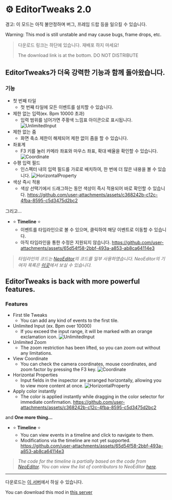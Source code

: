 # :gear: EditorTweaks 2.0
경고: 이 모드는 아직 불안정하며 버그, 프레임 드랍 등을 일으킬 수 있습니다.

Warning: This mod is still unstable and may cause bugs, frame drops, etc.

> 다운로드 링크는 하단에 있습니다. 재배포 하지 마세요!
> 
> The download link is at the bottom. DO NOT DISTRIBUTE
## EditorTweaks가 더욱 강력한 기능과 함께 돌아왔습니다.

### 기능
- 첫 번째 타일
  - 첫 번째 타일에 모든 이벤트를 설치할 수 있습니다.
- 제한 없는 입력(ex. Bpm 10000 초과)
  - 입력 범위를 넘어가면 주황색 느낌표 아이콘으로 표시됩니다.
![UnlimitedInput](https://github.com/user-attachments/assets/d21b94f2-6e6b-4aa4-8df8-21c47d56f2e0)
- 제한 없는 줌
  - 화면 축소 제한이 해제되어 제한 없이 줌을 할 수 있습니다.
- 좌표계
  - F3 키를 눌러 카메라 좌표와 마우스 좌표, 확대 배율을 확인할 수 있습니다.
![Coordinate](https://github.com/user-attachments/assets/51344d91-3122-4ef4-aeb5-b37a63cb1b5c)
- 수평 입력 필드
  - 인스펙터 내의 입력 필드를 가로로 배치하여, 한 번에 더 많은 내용을 볼 수 있습니다.
![HorizontalProperty](https://github.com/user-attachments/assets/3e9178ee-6934-4d6d-b55e-c563094ef534)
- 색상 즉시 적용
  - 색상 선택기에서 드래그하는 동안 색상이 즉시 적용되어 바로 확인할 수 있습니다.
https://github.com/user-attachments/assets/c368242b-c12c-4fba-8595-c5d3475d2bc2

그리고...

- :star: **Timeline** :star: 
  - 이벤트를 타임라인으로 볼 수 있으며, 클릭하여 해당 이벤트로 이동할 수 있습니다.
  - 아직 타임라인을 통한 수정은 지원되지 않습니다.
https://github.com/user-attachments/assets/65d54f58-2bbf-493a-a853-ab8ca64114e3

> _타임라인의 코드는 [NeoEditor](https://github.com/NeoEditor/NeoEditor)의 코드를 일부 사용하였습니다. NeoEditor의 기여자 목록은 [이곳](https://github.com/NeoEditor/NeoEditor/graphs/contributors)에서 보실 수 있습니다._

## EditorTweaks is back with more powerful features.

### Features
- First tile Tweaks
  - You can add any kind of events to the first tile.
- Unlimited Input (ex. Bpm over 10000)
  - If you exceed the input range, it will be marked with an orange  exclamation icon.
![UnlimitedInput](https://github.com/user-attachments/assets/d21b94f2-6e6b-4aa4-8df8-21c47d56f2e0)
- Unlimited Zoom
  - The zoom restriction has been lifted, so you can zoom out without any limitations.
- View Coordinate
  - You can check the camera coordinates, mouse coordinates, and zoom factor by pressing the F3 key.
![Coordinate](https://github.com/user-attachments/assets/51344d91-3122-4ef4-aeb5-b37a63cb1b5c)
- Horizontal Properties
  - Input fields in the inspector are arranged horizontally, allowing you to view more content at once.
![HorizontalProperty](https://github.com/user-attachments/assets/3e9178ee-6934-4d6d-b55e-c563094ef534)
- Apply color instantly
  - The color is applied instantly while dragging in the color selector for immediate confirmation.
https://github.com/user-attachments/assets/c368242b-c12c-4fba-8595-c5d3475d2bc2

and **One more thing...**

- :star: **Timeline** :star:
  - You can view events in a timeline and click to navigate to them.
  - Modifications via the timeline are not yet supported.
https://github.com/user-attachments/assets/65d54f58-2bbf-493a-a853-ab8ca64114e3

> _The code for the timeline is partially based on the code from [NeoEditor](https://github.com/NeoEditor/NeoEditor). You can view the list of contributors to NeoEditor [here](https://github.com/NeoEditor/NeoEditor/graphs/contributors)._

--------------------

다운로드는 [이 서버](https://discord.gg/PU2TUpxyur)에서 하실 수 있습니다.

You can download this mod in [this server](https://discord.gg/PU2TUpxyur)
